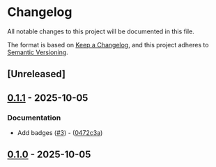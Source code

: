 # Changelog

All notable changes to this project will be documented in this file.

The format is based on [Keep a Changelog](https://keepachangelog.com/en/1.0.0/),
and this project adheres to [Semantic Versioning](https://semver.org/spec/v2.0.0.html).

## [Unreleased]

## [0.1.1](https://github.com/aschey/symphonia-adapters/compare/symphonia-adapter-libopus-v0.1.0..symphonia-adapter-libopus-v0.1.1) - 2025-10-05

### Documentation

- Add badges ([#3](https://github.com/aschey/symphonia-adapters/issues/3)) - ([0472c3a](https://github.com/aschey/symphonia-adapters/commit/0472c3a0571fcac8eccccfc659a0e1d605854bf4))


## [0.1.0](https://github.com/aschey/symphonia-adapters/releases/tag/symphonia-adapter-libopus-v0.1.0) - 2025-10-05

